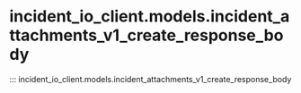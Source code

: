 # incident_io_client.models.incident_attachments_v1_create_response_body

::: incident_io_client.models.incident_attachments_v1_create_response_body